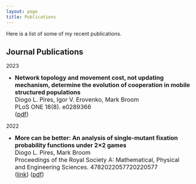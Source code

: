 ```yaml
---
layout: page
title: Publications
---
```



Here is a list of some of my recent publications.

## Journal Publications

2023

* <font size="3">  <b>Network topology and movement cost, not updating mechanism, determine the evolution of cooperation in mobile structured populations</b>
  <br>
  Diogo L. Pires, Igor V. Erovenko, Mark Broom<br>
  PLoS ONE 18(8). e0289366<br>
  (<a href="https://journals.plos.org/plosone/article?id=10.1371/journal.pone.0289366" target="_blank">pdf</a>)
  </font> 

2022
* <font size="3"> <b>More can be better: An analysis of single-mutant fixation probability functions under 2×2 games</b>
  <br>
  Diogo L. Pires, Mark Broom<br>
  Proceedings of the Royal Society A: Mathematical, Physical and Engineering Sciences. 4782022057720220577<br>
  (<a href="https://royalsocietypublishing.org/doi/full/10.1098/rspa.2022.0577" target="_blank">link</a>) (<a href="https://royalsocietypublishing.org/eprint/VWSNTSCYIIAXFAFT2HJ3/full" target="_blank">pdf</a>) 
  </font> 
